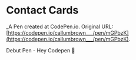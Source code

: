 # Contact Cards
 _A Pen created at CodePen.io. Original URL: [https://codepen.io/callumbrown___/pen/mGPbzK](https://codepen.io/callumbrown___/pen/mGPbzK).

 Debut Pen - Hey Codepen 👋